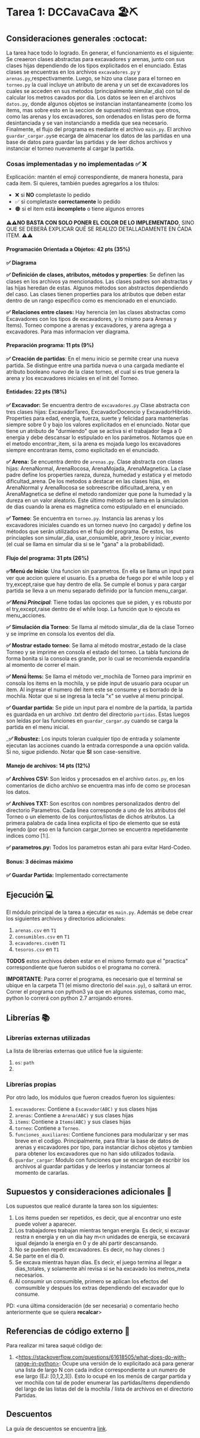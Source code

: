 # Tarea 1: DCCavaCava 🏖⛏



## Consideraciones generales :octocat:

La tarea hace todo lo logrado. En generar, el funcionamiento es el siguiente: Se creaeron clases abstractas para excavadores y arenas, junto con sus clases hijas dependiendo de los tipos explicitados en el enunciado. Estas clases se encuentras en los archivos ```excavadores.py``` y ```arenas.py```,respectivamente. Luego, se hizo una clase para el torneo en ```torneo.py``` la cual incluye un atributo de arena y un set de excavadores los cuales se acceden en sus metodos (principalmente simular_dia) con tal de calcular los metros cavados por dia. Los datos se leen en el archivos ```datos.py```, donde algunos objetos se instancian instantaneamente (como los items, mas sobre esto en la seccion de supuestos) mientras que otros, como las arenas y los excavadores, son ordenados en listas pero de forma desintanciada y se van instanciando a medida que sea necesario. Finalmente, el flujo del programa es mediante el archivo ```main.py```. El archivo ```guardar_cargar.py```se ecarga de almacenar los datos de las partidas en una base de datos para guardar las partidas y de leer dichos archivos y instanciar el torneo nuevamente al cargar la partida. 


### Cosas implementadas y no implementadas :white_check_mark: :x:

Explicación: mantén el emoji correspondiente, de manera honesta, para cada item. Si quieres, también puedes agregarlos a los títulos:
- ❌ si **NO** completaste lo pedido
- ✅ si completaste **correctamente** lo pedido
- 🟠 si el item está **incompleto** o tiene algunos errores

**⚠️⚠️NO BASTA CON SOLO PONER EL COLOR DE LO IMPLEMENTADO**,
SINO QUE SE DEBERÁ EXPLICAR QUÉ SE REALIZO DETALLADAMENTE EN CADA ITEM.
⚠️⚠️

#### Programación Orientada a Objetos: 42 pts (35%)
__✅  Diagrama__

__✅ Definición de clases, atributos, métodos y properties__: Se definen las clases en los archivos ya mencionados. Las clases padres son abstractas y las hijas heredan de estas. Algunos métodos son abstractos dependiendo del caso. Las clases tienen properties para los atributos que deben estar dentro de un rango específico como es mencionado en el enunciado.

__✅ Relaciones entre clases:__ Hay herencia (en las clases abstractas como Excavadores con los tipos de excavadores, y lo mismo para Arenas y Items). Torneo compone a arenas y excavadores, y arena agrega a excavadores. Para mas informacion ver diagrama.
#### Preparación programa: 11 pts (9%)
__✅ Creación de partidas__: En el menu inicio se permite crear una nueva partida. Se distingue entre una partida nueva o una cargada mediante el atributo booleano _nuevo_ de la clase torneo, el cual si es true genera la arena y los excavadores iniciales en el init del Torneo.
#### Entidades: 22 pts (18%)
 __✅ Excavador:__ Se encuentra dentro de ```excavadores.py``` Clase abstracta con tres clases hijas: ExcavadorTareo, ExcavadorDocencio y ExcavadorHibrido. Properties para edad, energia, fuerza, suerte y felicidad para mantenerlas siempre sobre 0 y bajo los valores explicitados en el enunciado. Notar que tiene un atributo de "durmiendo" que se activa si el trabajador llega a 0 energia y debe descansar lo estipulado en los parámetros. Notamos que en el metodo encontrar_item, si la arena es mojada luego los excavadores siempre encontraran items, como explicitado en el enunciado.
 
__✅ Arena:__ Se encuentra dentro de ```arenas.py```. Clase abstracta con clases hijas: ArenaNormal, ArenaRocosa, ArenaMojada, ArenaMagnetica. La clase padre define los properties rareza, dureza, humedad y estatica y el metodo dificultad_arena. De los metodos a destacar en las clases hijas, en ArenaNormal y ArenaRocosa se sobreescribe dificultad_arena, y en ArenaMagnetica se define el metodo randomizer que pone la humedad y la dureza en un valor aleatorio. Este último método se llama en la simulacion de dias cuando la arena es magnetica como estipulado en el enunciado. 

__✅ Torneo__: Se encuentra en ```torneo.py```. Instancia las arenas y los excavadores iniciales cuando es un torneo nuevo (no cargado) y define los métodos que serán utilizados en el flujo del programa. De estos, los princiaples son simular_dia, usar_consumible, abrir_tesoro y iniciar_evento (el cual se llama en simular dia si se le "gana" a la probabilidad). 

#### Flujo del programa: 31 pts (26%)
 __✅Menú de Inicio__: Una funcion sin parametros. En ella se llama un input para ver que accion quiere el usuario. Es a prueba de fuego por el while loop y el try,except,raise que hay dentro de ella. Se cumple el bonus y para cargar partida se lleva a un menu separado definido por la funcion menu_cargar.
 
___✅ Menú Principal___: Tiene todas las opciones que se piden, y es robusto por el try,except,raise dentro de el while loop. La función que lo ejecuta es menu_acciones. 

__✅ Simulación día Torneo__: Se llama al método simular_dia de la clase Torneo y se imprime en consola los eventos del día.

__✅ Mostrar estado torneo__: Se llama al método mostrar_estado de la clase Torneo y se imprime en consola el estado del torneo. La tabla funciona de forma bonita si la consola es grande, por lo cual se recomienda expandirla al momento de correr el main. 

__✅ Menú Ítems:__ Se llama el método ver_mochila de Torneo para imprimir en consola los items en la mochila, y se pide input de usuario para ocupar un item. Al ingresar el numero del item este se consume y es borrado de la mochila. Notar que si se ingresa la tecla "x" se vuelve al menu principal.  

__✅ Guardar partida:__ Se pide un input para el nombre de la partida, la partida es guardada en un archivo .txt dentro del directorio ```partidas```. Estas luegos son leídas por las funciones en ```guardar_cargar.py``` cuando se carga la partida en el menu inicial. 

___✅ Robustez:__ Los inputs toleran cualquier tipo de entrada y solamente ejecutan las acciones cuando la entrada corresponde a una opción valida. Si no, sigue pidiendo. Notar que __SI__ son case-sensitive. 
#### Manejo de archivos: 14 pts (12%)
__✅ Archivos CSV:__ Son leidos y procesados en el archivo ```datos.py```, en los comentarios de dicho archivo se encuentra mas info de como se procesan los datos. 

__✅ Archivos TXT:__ Son escritos con nombres personalizados dentro del directorio Parametros. Cada linea corresponde a uno de los atributos del Torneo o un elemento de los conjuntos/listas de dichos atributos. La primera palabra de cada linea explicita el tipo de elemento que se está leyendo (por eso en la funcion cargar_torneo se encuentra repetidamente indices como [1:]. 

__✅ parametros.py:__ Todos los parametros estan ahi para evitar Hard-Codeo. 
#### Bonus: 3 décimas máximo

__✅ Guardar Partida:__ Implementado correctamente

## Ejecución :computer:
El módulo principal de la tarea a ejecutar es  ```main.py```. Además se debe crear los siguientes archivos y directorios adicionales:
1. ```arenas.csv``` en ```T1```
2. ```consumibles.csv``` en ```T1```
3. ```ecavadores.csv```en ```T1```
4. ```tesoros.csv``` en ```T1```

__TODOS__ estos archivos deben estar en el mismo formato que el  "practica" correspondiente que fueron subidos o el programa no correrá. 

__IMPORTANTE__: Para correr el programa, es necesario que el terminal se ubique en la carpeta T1 (el mismo directorio del ```main.py```), o saltará un error. Correr el programa con python3 ya que en algunos sistemas, como mac, python lo correrá con python 2.7 arrojando errores. 


## Librerías :books:
### Librerías externas utilizadas
La lista de librerías externas que utilicé fue la siguiente:

1. ```os```: ```path```
2. 

### Librerías propias
Por otro lado, los módulos que fueron creados fueron los siguientes:

1. ```excavadores```: Contiene a ```Escavador(ABC)``` y sus clases hijas
2. ```arenas```: Contiene a ```Arena(ABC)``` y sus clases hijas
3. ```items```: Contiene a ```Items(ABC)``` y sus clases hijas
4. ```torneo```: Contiene a ```Torneo```. 
5. ```funciones_auxiliares```: Contiene funciones para modularizar y ser mas breve en el codigo. Principalmente, para filtrar la base de datos de arenas y excavadores por tipo, para instanciar dichos objetos y tambien para obtener los excavadores que no han sido utilizados todavía.
6. ```guardar_cargar```: Modulo con funciones que se encargan de escribir los archivos al guardar partidas y de leerlos y instanciar torneos al momento de cararlas. 

## Supuestos y consideraciones adicionales :thinking:
Los supuestos que realicé durante la tarea son los siguientes:

1. Los items pueden ser repetidos, es decir, que al encontrar uno este puede volver a aparecer.
2. Los trabajadores trabajan mientras tengan energía. Es decir, si excavar restra n energía y en un día hay m<n unidades de energía, se excavará igual dejando la energía en 0 y de ahí partir descansando. 
3. No se pueden repetir excavadores. Es decir, no hay clones :)
4. Se parte en el día 0. 
5. Se excava mientras hayan días. Es decir, el juego termina al llegar a dias_totales, y solamente ahí revisa si se ha excavado los metros_meta necesarios. 
6. Al consumir un consumible, primero se aplican los efectos del comsumible y después los extras dependiendo del excavador que lo consume.


PD: <una última consideración (de ser necesaria) o comentario hecho anteriormente que se quiera **recalcar**>


## Referencias de código externo :book:

Para realizar mi tarea saqué código de:
1. \<https://stackoverflow.com/questions/61618505/what-does-do-with-range-in-python>: Ocupe una versión de lo explicitado acá para generar una lista de largo N con cada indice correspondiente a un numero de ese largo (EJ: [0,1,2,3]). Esto lo ocupé en los menús de cargar partida y ver mochila con tal de poder enumerar las partidas/items dependiendo del largo de las listas del de la mochila / lista de archivos en el directorio Partidas. 

## Descuentos
La guía de descuentos se encuentra [link](https://github.com/IIC2233/syllabus/blob/main/Tareas/Descuentos.md).
